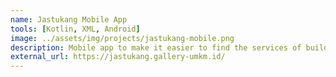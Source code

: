 ```yaml
---
name: Jastukang Mobile App
tools: [Kotlin, XML, Android]
image: ../assets/img/projects/jastukang-mobile.png
description: Mobile app to make it easier to find the services of builders and building materials.
external_url: https://jastukang.gallery-umkm.id/
---
```

